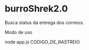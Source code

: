# burroShrek2.0
Busca status da entrega dos correios.

Modo de uso 

node app.js CODIGO_DE_RASTREIO
